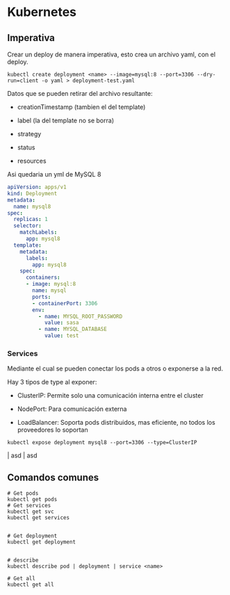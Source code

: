 # Kubernetes

## Imperativa

Crear un deploy de manera imperativa, esto crea un archivo yaml, con el deploy. 

```shell
kubectl create deployment <name> --image=mysql:8 --port=3306 --dry-run=client -o yaml > deployment-test.yaml
```

Datos que se pueden retirar del archivo resultante:

* creationTimestamp (tambien el del template)

* label (la del template no se borra)

* strategy

* status

* resources

Asi quedaria un yml de MySQL 8

```yaml
apiVersion: apps/v1
kind: Deployment
metadata:
  name: mysql8
spec:
  replicas: 1
  selector:
    matchLabels:
      app: mysql8
  template:
    metadata:
      labels:
        app: mysql8
    spec:
      containers:
      - image: mysql:8
        name: mysql
        ports:
        - containerPort: 3306
        env:
          - name: MYSQL_ROOT_PASSWORD
            value: sasa
          - name: MYSQL_DATABASE
            value: test
```

### Services

Mediante el cual se pueden conectar los pods a otros o exponerse a la red.

Hay 3 tipos de type al exponer:

* ClusterIP: Permite solo una comunicación interna entre el cluster

* NodePort: Para comunicación externa

* LoadBalancer: Soporta pods distribuidos, mas eficiente, no todos los proveedores lo soportan



```shell
kubectl expose deployment mysql8 --port=3306 --type=ClusterIP
```

| asd | asd

## Comandos comunes

```shell
# Get pods
kubectl get pods
# Get services
kubectl get svc 
kubectl get services


# Get deployment
kubectl get deployment


# describe
kubectl describe pod | deployment | service <name>

# Get all
kubectl get all
```
